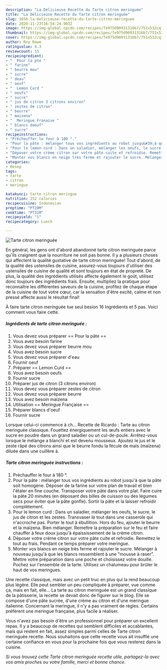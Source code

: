 ```yaml
---
description: "La Délicieuse Recette du Tarte citron meringuée"
title: "La Délicieuse Recette du Tarte citron meringuée"
slug: 3656-la-delicieuse-recette-du-tarte-citron-meringuee
date: 2020-11-23T16:54:24.903Z
image: https://img-global.cpcdn.com/recipes/fe975d90931316b7/751x532cq70/tarte-citron-meringuee-photo-principale-de-la-recette.jpg
thumbnail: https://img-global.cpcdn.com/recipes/fe975d90931316b7/751x532cq70/tarte-citron-meringuee-photo-principale-de-la-recette.jpg
cover: https://img-global.cpcdn.com/recipes/fe975d90931316b7/751x532cq70/tarte-citron-meringuee-photo-principale-de-la-recette.jpg
author: Roy Rowe
ratingvalue: 4.3
reviewcount: 15
recipeingredient:
- "  Pour la pte "
- " farine"
- " beurre mou"
- " sucre"
- " deau"
- " oeuf"
- "  Lemon Curd "
- " oeufs"
- " sucre"
- " jus de citron 3 citrons environ"
- " zestes de citron"
- " beurre"
- " maizena"
- "  Meringue Franaise "
- " blancs doeuf"
- " sucre"
recipeinstructions:
- "Préchauffer le four à 180 °."
- "Pour la pâte : mélanger tous vos ingrédients au robot jusqu&#39;à que la pâte soit homogène. Déposer de la farine sur votre plan de travail et bien l&#39;étaler en fine couche. Transposer votre pâte dans votre plat. Faire cuire la pâte 20 minutes (en déposant des billes de cuisson ou des légumes secs pour éviter que la pâte gonfle). Sortir la pâte et la laisser refroidir complètement."
- "Pour le lemon curd : Dans un saladier, mélanger les oeufs, le sucre, le jus de citron et les zestes. Transvaser le tout dans une casserole qui n&#39;accroche pas. Porter le tout à ébullition. Hors du feu, ajouter le beurre et la maïzena. Bien mélanger. Remettre la préparation sur le feu et faire chauffer à feux doux jusqu&#39;à épaississement de la crème citron."
- "Déposer votre crème citron sur votre pâte cuite et refroidie. Remettez le tout au frais. Pendant ce temps préparer votre meringue."
- "Monter vos blancs en neige très ferme et rajouter le sucre. Mélanger à nouveau jusqu&#39;à que les blancs ressemblent à une &#34;mousse à raser&#34;. Mettre votre préparation dans une poche et choisissez votre douille. Pochez sur l&#39;ensemble de la tarte. Utilisez un chalumeau pour brûler le haut de vos meringues."
categories:
- Resep
tags:
- tarte
- citron
- meringue

katakunci: tarte citron meringue 
nutrition: 252 calories
recipecuisine: Indonesian
preptime: "PT20M"
cooktime: "PT31M"
recipeyield: "1"
recipecategory: Lunch

---
```



![Tarte citron meringuée](https://img-global.cpcdn.com/recipes/fe975d90931316b7/751x532cq70/tarte-citron-meringuee-photo-principale-de-la-recette.jpg)

En général, les gens ont d'abord abandonné tarte citron meringuée parce qu'ils craignent que la nourriture ne soit pas bonne. Il y a plusieurs choses qui affectent la qualité gustative de tarte citron meringuée! Tout d'abord, de la qualité des ustensiles de cuisine, assurez-vous toujours d'utiliser des ustensiles de cuisine de qualité et sont toujours en état de propreté. De plus, la qualité des ingrédients utilisés affecte également le goût, utilisez donc toujours des ingrédients frais. Ensuite, multipliez la pratique pour reconnaître les différentes saveurs de la cuisine, profitez de chaque étape de la cuisine de tout votre cœur, car la sensation d'être excité, calme et non pressé affecte aussi le résultat final!

<!--inarticleads1-->

À faire tarte citron meringuée tue seul besion 16 Ingrédients et 5 pas. Voici comment vous faire cette.

##### Ingrédients de tarte citron meringuée :

1. Vous devez vous préparer  == Pour la pâte ==
1. Vous avez besoin  farine
1. Vous devez vous préparer  beurre mou
1. Vous avez besoin  sucre
1. Vous devez vous préparer  d&#39;eau
1. Fournir  oeuf
1. Préparer  == Lemon Curd ==
1. Vous avez besoin  oeufs
1. Fournir  sucre
1. Préparer  jus de citron (3 citrons environ)
1. Vous devez vous préparer  zestes de citron
1. Vous devez vous préparer  beurre
1. Vous avez besoin  maizena
1. Utilisation  == Meringue Française ==
1. Préparer  blancs d&#39;oeuf
1. Fournir  sucre


Lorsque celui-ci commence à ch… Recette de Ricardo : Tarte au citron meringuée classique. Fouettez énergiquement les œufs entiers avec le sucre en poudre dans un grand saladier ou un cul-de-poule. Arrêtez-vous lorsque le mélange a blanchi et est devenu mousseux. Ajoutez le jus et le zeste râpé des citrons ainsi que le beurre fondu la fécule de maïs (maïzena) diluée dans une cuillère à. 

<!--inarticleads2-->

##### Tarte citron meringuée instructions :

1. Préchauffer le four à 180 °.
1. Pour la pâte : mélanger tous vos ingrédients au robot jusqu&#39;à que la pâte soit homogène. Déposer de la farine sur votre plan de travail et bien l&#39;étaler en fine couche. Transposer votre pâte dans votre plat. Faire cuire la pâte 20 minutes (en déposant des billes de cuisson ou des légumes secs pour éviter que la pâte gonfle). Sortir la pâte et la laisser refroidir complètement.
1. Pour le lemon curd : Dans un saladier, mélanger les oeufs, le sucre, le jus de citron et les zestes. Transvaser le tout dans une casserole qui n&#39;accroche pas. Porter le tout à ébullition. Hors du feu, ajouter le beurre et la maïzena. Bien mélanger. Remettre la préparation sur le feu et faire chauffer à feux doux jusqu&#39;à épaississement de la crème citron.
1. Déposer votre crème citron sur votre pâte cuite et refroidie. Remettez le tout au frais. Pendant ce temps préparer votre meringue.
1. Monter vos blancs en neige très ferme et rajouter le sucre. Mélanger à nouveau jusqu&#39;à que les blancs ressemblent à une &#34;mousse à raser&#34;. Mettre votre préparation dans une poche et choisissez votre douille. Pochez sur l&#39;ensemble de la tarte. Utilisez un chalumeau pour brûler le haut de vos meringues.


Une recette classique, mais avec un petit truc en plus qui la rend beaucoup plus légère. Elle peut sembler un peu compliquée à préparer, vue comme ça, mais en fait, elle… La tarte au citron meringuée est un grand classique de la pâtisserie, la recette se devait donc de figurer sur le blog. Elle se compose d&#39;une pâte sucrée, d&#39;une crème au citron et d&#39;une meringue italienne. Concernant la meringue, il n&#39;y a pas vraiment de règles. Certains préfèrent une meringue française, plus facile à réaliser. 

<!--inarticleads1-->

<p>
Vous n'avez pas besoin d'être un professionnel pour préparer un excellent repas. Il y a beaucoup de recettes qui semblent difficiles et accablantes, mais qui restent en fait, assez simples parmi celles de Tarte citron meringuée recette. Nous souhaitons que cette recette vous ait insufflé une certaine confiance en vous pour la prochaine fois que vous resterez dans la cuisine.
</p>

<p>
<i>Si vous trouvez cette Tarte citron meringuée recette utile, partagez-la avec vos amis proches ou votre famille, merci et bonne chance.</i>
</p>
